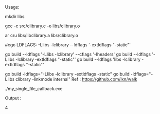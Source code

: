 Usage:

mkdir libs

gcc -c src/clibrary.c -o libs/clibrary.o

ar cru libs/libclibrary.a libs/clibrary.o


#cgo LDFLAGS: -Llibs -lclibrary
--ldflags '-extldflags "-static"'

go build --ldflags '-Llibs -lclibrary' --cflags '-Iheaders'
go build --ldflags '-Llibs -lclibrary -extldflags "-static"' 
go build --ldflags 'libs -lclibrary -extldflags "-static"' 

go build -ldflags="-Llibs -lclibrary -extldflags -static"
go build -ldflags="-Llibs clibrary -linkmode internal"
Ref : https://github.com/lxn/walk

./my_single_file_callback.exe

Output :

4
